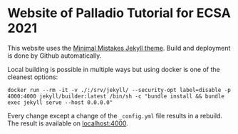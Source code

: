 # Website of Palladio Tutorial for ECSA 2021

This website uses the [Minimal Mistakes Jekyll theme](https://github.com/mmistakes/minimal-mistakes). Build and deployment is done by Github automatically.

Local building is possible in multiple ways but using docker is one of the cleanest options:

`docker run --rm -it -v ./:/srv/jekyll/ --security-opt label=disable -p 4000:4000 jekyll/builder:latest /bin/sh -c "bundle install && bundle exec jekyll serve --host 0.0.0.0"`

Every change except a change of the `_config.yml` file results in a rebuild. The result is available on [localhost:4000](http://localhost:4000). 

